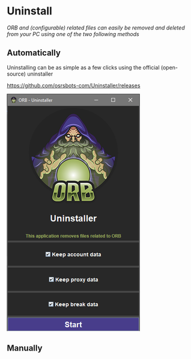 # Uninstall
*ORB and (configurable) related files can easily be removed and deleted from your PC using one of the two following methods*

## Automatically
Uninstalling can be as simple as a few clicks using the official (open-source) uninstaller

https://github.com/osrsbots-com/Uninstaller/releases

![uninstaller](https://github.com/osrsbots-com/ORB/blob/main/imgs/uninstaller.png)


## Manually 
